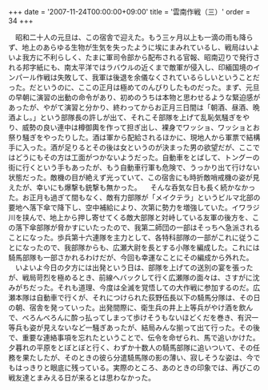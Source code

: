 +++
date = '2007-11-24T00:00:00+09:00'
title = '雲南作戦（三）'
order = 34
+++

　昭和二十人の元旦は、この宿舎で迎えた。もう三ヶ月以上も一滴の雨も降らず、地上のあらゆる生物が生気を失ったように埃にまみれているし、戦局はいよいよ我方に不利らしく、たまに軍司令部から配布される官報、昭南辺りで発行される邦字紙にも、南太平洋ではラバウルの近くまで敵軍が侵入し、印緬国境のインパール作戦は失敗して、我軍は後退を余儀なくされているらしいということだった。だというのに、ここの正月は極めてのんびりしたものだった。まず、元旦の早朝に演習の出動の命令があり、初めのうちは本物と思わせるような緊迫感があったが、やがて演習と分かり、終わってからお正月三日間は「朝酒、昼酒、晩酒よし。」という部隊長の許しが出て、それこそ部隊を上げて乱恥気騒ぎをやり、威勢の良い連中は樽御輿を作って担ぎ出し、裸身でワッショ、ワッショとお祭り騒ぎをやったりした。酒は軍から配給されるほかに、現地人から軍票で結構手に入った。酒が足りるとその後は女というのが決まった男の欲望だが、ここではどうにもその方は工面がつかないようだった。自動車をとばして、トングーの街に行くという手もあったが、もう自動車行軍も危険で、うっかり出て行けない状態だった。敵機の目が絶えず光っていて、この宿舎にも時折敵哨戒機の姿が見えたが、幸いにも爆撃も銃撃も無かった。
　そんな呑気な日も長く続かなかった。お正月も過ぎて間もなく、敵有力部隊が「メイクテラ」というビルマ北部の要地へ落下傘で降下し、空中補給により、次第に勢力を増強していた。イワラジ川を挟んで、地上から押し寄せてくる敵大部隊と対峙している友軍の後方を、この落下傘部隊が脅かすにいたったので、我第二師団の一部はそっちへ急派されることになった。歩兵第十六連隊を主力として、各特科部隊の一部がこれに従うことになったので、我部隊からも、広瀬大尉を長とする小隊を編成した。これには騎馬部隊も一部さかれるわけだが、今回も幸運なことにその編成から外れた。
　いよいよ今日の夕方には出発という日は、部隊を上げての送別の宴を張ったが、戦局苛烈を極めるとき、前線へバックして行く広瀬隊の面々は、さすがに沈みがちだった。それも道理、今度は全滅を覚悟しての大作戦に参加するのだ。広瀬本隊は自動車で行くが、それにつけられた荻野伍長以下の騎馬分隊は、その日の朝、宿舎を発っていった。出発間際に、衛生兵の井上上等兵がやけ酒を飲んで、べろんべろんに酔っ払ってしまって歩けそうもないほどくだを巻き、有沢一等兵も姿が見えないなど一騒ぎあったが、結局みんな揃って出て行った。その後で、重要な連絡事項を忘れたということで、伝令を命ぜられ、馬で追いかけた。夕暮れの平原をとぼとぼと行く、わずか十数人の騎馬部隊に追いついて、その任務を果たしたが、そのときの彼ら分遣騎馬隊の影の薄い、寂しそうな姿は、今でもはっきりと眼底に残っている。実際のところ、あのときの印象では、再びこの戦友達とまみえる日が来るとは思わなかった。
